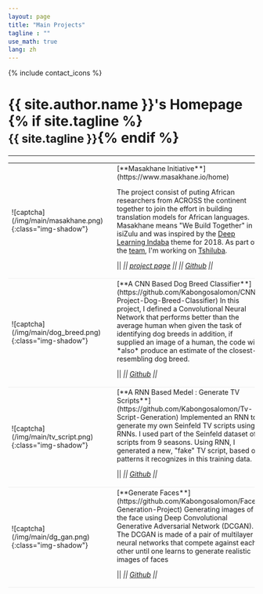 ```yaml
---
layout: page
title: "Main Projects"
tagline : ""
use_math: true
lang: zh
---
```

<!-- {% include JB/setup %} -->
<div class="page-header">
  <div class="pull-right">
    {% include contact_icons %}
  </div>
  <h1>
    {{ site.author.name }}'s Homepage
    {% if site.tagline %}<br/><small>{{ site.tagline }}</small>{% endif %}
  </h1>
</div>

--- 

<link rel="stylesheet" href="/glyphicons/css/glyphicons.css" />

<table style="width:100%">
<col width="20%">
<col width="10">
<col >

<tr style="border-bottom:1pt solid #eee">
<td markdown="1">
![captcha](/img/main/masakhane.png){:class="img-shadow"}
</td>
<td></td>
<td markdown="1">
[**Masakhane Initiative**](https://www.masakhane.io/home)

The project consist of puting African researchers from ACROSS the continent together to join the effort in building translation models for African languages. Masakhane means "We Build Together" in isiZulu and was inspired by the [Deep Learning Indaba](http://www.deeplearningindaba.com/) theme for 2018. 
As part of the [team](https://www.masakhane.io/community), I'm working on [Tshiluba](https://en.wikipedia.org/wiki/Luba-Kasai_language).

|| <em class="icon-home"/> || [project page](https://www.masakhane.io/home) || <em class="icon-github"/> || [Github](https://github.com/masakhane-io/masakhane) ||
</td> 
</tr>

<tr style="border-bottom:1pt solid #eee">
<td markdown="1">
![captcha](/img/main/dog_breed.png){:class="img-shadow"}
</td>
<td></td>
<td markdown="1">
[**A CNN Based Dog Breed Classifier**](https://github.com/Kabongosalomon/CNN-Project-Dog-Breed-Classifier)
In this project, I defined a Convolutional Neural Network that performs better than the average human when given the task of identifying dog breeds in addition, if supplied an image of a human, the code will *also* produce an estimate of the closest-resembling dog breed.

|| <em class="icon-home"/> || [Github](https://github.com/Kabongosalomon/CNN-Project-Dog-Breed-Classifier) ||
</td> 
</tr>

<tr style="border-bottom:1pt solid #eee">
<td markdown="1">
![captcha](/img/main/tv_script.png){:class="img-shadow"}
</td>
<td></td>
<td markdown="1">
[**A RNN Based Medel : Generate TV Scripts**](https://github.com/Kabongosalomon/Tv-Script-Generation)
Implemented an RNN to generate my own Seinfeld TV scripts using RNNs. I used part of the Seinfeld dataset of scripts from 9 seasons. Using RNN, I generated a new, "fake" TV script, based on patterns it recognizes in this training data.

|| <em class="icon-home"/> || [Github](https://github.com/Kabongosalomon/Tv-Script-Generation) ||
</td> 
</tr>

<tr style="border-bottom:1pt solid #eee">
<td markdown="1">
![captcha](/img/main/dg_gan.png){:class="img-shadow"}
</td>
<td></td>
<td markdown="1">
[**Generate Faces**](https://github.com/Kabongosalomon/Face-Generation-Project)
Generating images of the face using Deep Convolutional Generative Adversarial Network (DCGAN). The DCGAN is made of a pair of multilayer neural networks that compete against each other until one learns to generate realistic images of faces

|| <em class="icon-home"/> || [Github](https://github.com/Kabongosalomon/Face-Generation-Project) ||
</td> 
</tr>

<!-- 
<tr height="25"/>
<tr style="border-bottom:1pt solid #eee" >
<td markdown="1">
![arcam](/img/main/arcam.gif){:class="img-shadow"}
</td>
<td></td>
<td markdown="1">
**AR Camera: An Augmented Reality Prototype for Mobile Devices of Lenovo.**
- Prototyped an application with an AR effect for QR code or a dish of food, to improve user experience.
- Developed detection, tracking and stereo algorithms to obtain a real-time and smooth effect.

|| <em class="icon-film"/> || [video demo](https://youtu.be/XUTCowMHSQs) ||

</td> 
</tr> -->


</table>

<style type="text/css">
td {
    border: 0.5px;
    vertical-align: center;
    text-align: left;
}
</style>
